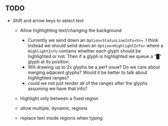 ## TODO

* Shift and arrow keys to select text
    * Allow highlighting text/changing the background
      * Currently we send down an `Option<StatusLineInfo<V>>`. I think instead
      we should send down an `Option<HighlightInfo>` where a `HighlightInfo`
      contains whether each glyph should be highlighted or not. Then if a glyph
      is highlighted we queue a "█" glyph at its position.
      * Will drawing up to 2x glyphs be a perf issue? Do we care about merging
      adjacent glyphs? Would it be better to talk about highlighted ranges?
      * could we not just render all of the ranges after the glyphs assuming we
      have that info?

    * Highlight only between a fixed region
    * allow multiple, dynamic, regions
    * replace text inside regions when typing
